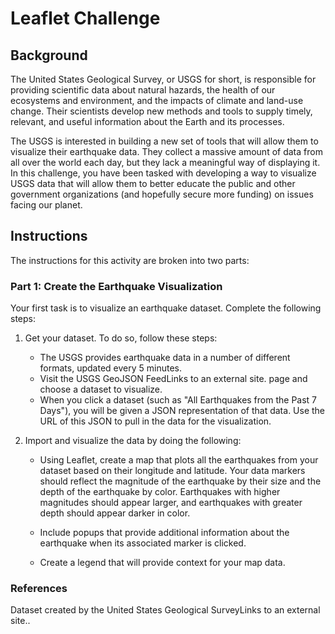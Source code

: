 # Leaflet Challenge

## Background

The United States Geological Survey, or USGS for short, is responsible for providing scientific data about natural hazards, the health of our ecosystems and environment, and the impacts of climate and land-use change. Their scientists develop new methods and tools to supply timely, relevant, and useful information about the Earth and its processes.

The USGS is interested in building a new set of tools that will allow them to visualize their earthquake data. They collect a massive amount of data from all over the world each day, but they lack a meaningful way of displaying it. In this challenge, you have been tasked with developing a way to visualize USGS data that will allow them to better educate the public and other government organizations (and hopefully secure more funding) on issues facing our planet.

## Instructions

The instructions for this activity are broken into two parts:

### Part 1: Create the Earthquake Visualization

Your first task is to visualize an earthquake dataset. Complete the following steps:

  1. Get your dataset. To do so, follow these steps:

      - The USGS provides earthquake data in a number of different formats, updated every 5 minutes. 
      - Visit the USGS GeoJSON FeedLinks to an external site. page and choose a dataset to visualize. 
      - When you click a dataset (such as "All Earthquakes from the Past 7 Days"), 
           you will be given a JSON representation of that data. 
           Use the URL of this JSON to pull in the data for the visualization. 
           
  2. Import and visualize the data by doing the following:

      - Using Leaflet, create a map that plots all the earthquakes from your dataset based on their longitude and latitude.
           Your data markers should reflect the magnitude of the earthquake by their size 
           and the depth of the earthquake by color. Earthquakes with higher magnitudes should appear larger, 
           and earthquakes with greater depth should appear darker in color.
      - Include popups that provide additional information about the earthquake when its associated marker is clicked.

      - Create a legend that will provide context for your map data.



### References
Dataset created by the United States Geological SurveyLinks to an external site..





